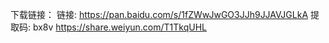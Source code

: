 下载链接：
链接: https://pan.baidu.com/s/1fZWwJwGO3JJh9JJAVJGLkA 提取码: bx8v
https://share.weiyun.com/T1TkqUHL
